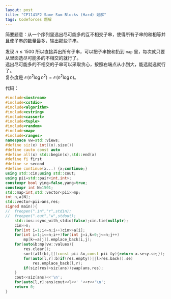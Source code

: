 ```yaml
---
layout: post
title: "CF1141F2 Same Sum Blocks (Hard) 题解"
tags: Codeforces 题解
---
```


简要题意：从一个序列里选出尽可能多的互不相交子串，使得所有子串的和相等并且使子串的数量最多，输出那些子串。

发现 $n\le1500$ 所以直接弄出所有子串，可以把子串按和扔到 `map` 里，每次就只要从里面选尽可能多的不相交的就行了。  
选出尽可能多的不相交的子串可以采取贪心，按照右端点从小到大，能选就选就行了。  
复杂度是 $\mathcal O(n^2\log n^2)=\mathcal O(n^2\log n)$。

代码：
```cpp
#include<iostream>
#include<cstdio>
#include<algorithm>
#include<cstring>
#include<cassert>
#include<tuple>
#include<random>
#include<map>
#include<ranges>
namespace vw=std::views;
#define siz(x) int((x).size())
#define cauto const auto
#define all(x) std::begin(x),std::end(x)
#define fi first
#define se second
#define continue(x...) {x;continue;}
using std::cin;using std::cout;
using pii=std::pair<int,int>;
constexpr bool ying=false,yang=true;
constexpr int N=1501;
std::map<int,std::vector<pii>>mp;
int n,a[N];
std::vector<pii>ans,res;
signed main(){
//	freopen(".in","r",stdin);
//	freopen(".out","w",stdout);
	std::ios::sync_with_stdio(false);cin.tie(nullptr);
	cin>>n;
	for(int i=1;i<=n;i++)cin>>a[i];
	for(int i=1;i<=n;i++)for(int j=i,k=0;j<=n;j++)
		mp[k+=a[j]].emplace_back(i,j);
	for(auto&b:mp|vw::values){
		res.clear();
		sort(all(b),[](const pii &x,const pii &y){return x.se<y.se;});
		for(auto[l,r]:b)if(res.empty()||l>res.back().se)
			res.emplace_back(l,r);
		if(siz(res)>siz(ans))swap(ans,res);
	}
	cout<<siz(ans)<<'\n';
	for(auto[l,r]:ans)cout<<l<<' '<<r<<'\n';
	return 0;
}
```